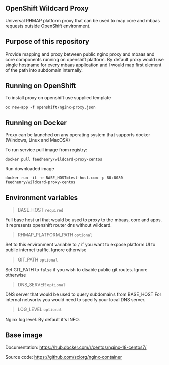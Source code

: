 ## OpenShift Wildcard Proxy

Universal RHMAP platform proxy that can be used to map core and 
mbaas requests outside OpenShift environment.

## Purpose of this repository

Provide mapping and proxy between public nginx proxy and
mbaas and core components running on openshift platform.
By default proxy would use single hostname for every mbaas application 
and I would map first element of the path into subdomain internally.

## Running on OpenShift

To install proxy on openshift use supplied template

    oc new-app -f openshift/nginx-proxy.json

## Running on Docker

Proxy can be launched on any operating system that supports docker (Windows, Linux and MacOSX)

To run service pull image from registry:

    docker pull feedhenry/wildcard-proxy-centos

Run downloaded image 

    docker run -it -e BASE_HOST=test-host.com -p 80:8080 feedhenry/wildcard-proxy-centos

## Environment variables


>  BASE_HOST `required`

Full base host url that would be used to proxy to the mbaas, core and apps.
It represents openshift router dns without wildcard.

> RHMAP_PLATFORM_PATH `optional`

Set to this environment variable to  `/` if you want to expose platform UI 
to public internet traffic. Ignore otherwise

> GIT_PATH `optional`

Set GIT_PATH to `false` if you wish to disable public git routes. Ignore otherwise

> DNS_SERVER `optional`

DNS server that would be used to query subdomains from BASE_HOST 
For internal networks you would need to specify your local DNS server.

> LOG_LEVEL `optional` 

Nginx log level. By default it's INFO.

## Base image

Documentation:
https://hub.docker.com/r/centos/nginx-18-centos7/

Source code:
https://github.com/sclorg/nginx-container